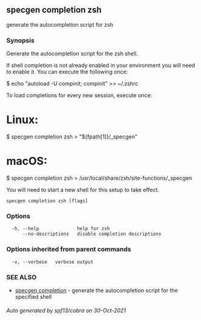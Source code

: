 ## specgen completion zsh

generate the autocompletion script for zsh

### Synopsis


Generate the autocompletion script for the zsh shell.

If shell completion is not already enabled in your environment you will need
to enable it.  You can execute the following once:

$ echo "autoload -U compinit; compinit" >> ~/.zshrc

To load completions for every new session, execute once:
# Linux:
$ specgen completion zsh > "${fpath[1]}/_specgen"
# macOS:
$ specgen completion zsh > /usr/local/share/zsh/site-functions/_specgen

You will need to start a new shell for this setup to take effect.


```
specgen completion zsh [flags]
```

### Options

```
  -h, --help              help for zsh
      --no-descriptions   disable completion descriptions
```

### Options inherited from parent commands

```
  -v, --verbose   verbose output
```

### SEE ALSO

* [specgen completion](specgen_completion.md)	 - generate the autocompletion script for the specified shell

###### Auto generated by spf13/cobra on 30-Oct-2021
